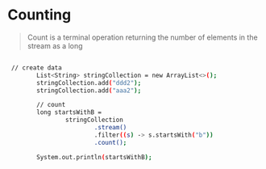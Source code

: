 # Counting

> Count is a terminal operation returning the number of elements in the stream as a long

```bash

 // create data
        List<String> stringCollection = new ArrayList<>();
        stringCollection.add("ddd2");
        stringCollection.add("aaa2");

        // count
        long startsWithB =
                stringCollection
                        .stream()
                        .filter((s) -> s.startsWith("b"))
                        .count();

        System.out.println(startsWithB);
        
```